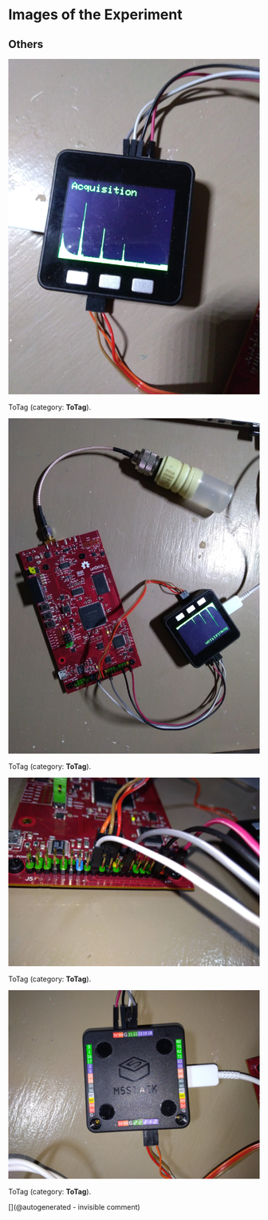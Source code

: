 # Images of the Experiment

## Others

![](/matty/m5stack/20190113a/P_20190113_180843.jpg)

ToTag (category: __ToTag__).

![](/matty/m5stack/20190113a/P_20190113_180815.jpg)

ToTag (category: __ToTag__).

![](/matty/m5stack/20190113a/P_20190113_180907.jpg)

ToTag (category: __ToTag__).

![](/matty/m5stack/20190113a/P_20190113_180928.jpg)

ToTag (category: __ToTag__).



[](@autogenerated - invisible comment)